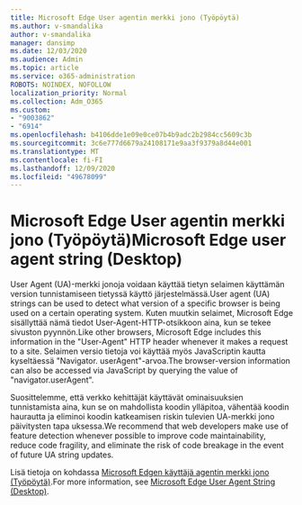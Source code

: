 ```yaml
---
title: Microsoft Edge User agentin merkki jono (Työpöytä)
ms.author: v-smandalika
author: v-smandalika
manager: dansimp
ms.date: 12/03/2020
ms.audience: Admin
ms.topic: article
ms.service: o365-administration
ROBOTS: NOINDEX, NOFOLLOW
localization_priority: Normal
ms.collection: Adm_O365
ms.custom:
- "9003862"
- "6914"
ms.openlocfilehash: b4106dde1e09e0ce07b4b9adc2b2984cc5609c3b
ms.sourcegitcommit: 3c6e777d6679a24108171e9aa3f9379a8d44e001
ms.translationtype: MT
ms.contentlocale: fi-FI
ms.lasthandoff: 12/09/2020
ms.locfileid: "49678099"
---
```

# <a name="microsoft-edge-user-agent-string-desktop"></a><span data-ttu-id="85a67-102">Microsoft Edge User agentin merkki jono (Työpöytä)</span><span class="sxs-lookup"><span data-stu-id="85a67-102">Microsoft Edge user agent string (Desktop)</span></span>

<span data-ttu-id="85a67-103">User Agent (UA)-merkki jonoja voidaan käyttää tietyn selaimen käyttämän version tunnistamiseen tietyssä käyttö järjestelmässä.</span><span class="sxs-lookup"><span data-stu-id="85a67-103">User agent (UA) strings can be used to detect what version of a specific browser is being used on a certain operating system.</span></span> <span data-ttu-id="85a67-104">Kuten muutkin selaimet, Microsoft Edge sisällyttää nämä tiedot User-Agent-HTTP-otsikkoon aina, kun se tekee sivuston pyynnön.</span><span class="sxs-lookup"><span data-stu-id="85a67-104">Like other browsers, Microsoft Edge includes this information in the "User-Agent" HTTP header whenever it makes a request to a site.</span></span> <span data-ttu-id="85a67-105">Selaimen versio tietoja voi käyttää myös JavaScriptin kautta kyseltäessä "Navigator. userAgent"-arvoa.</span><span class="sxs-lookup"><span data-stu-id="85a67-105">The browser-version information can also be accessed via JavaScript by querying the value of "navigator.userAgent".</span></span>

<span data-ttu-id="85a67-106">Suosittelemme, että verkko kehittäjät käyttävät ominaisuuksien tunnistamista aina, kun se on mahdollista koodin ylläpitoa, vähentää koodin haurautta ja eliminoi koodin katkeamisen riskin tulevien UA-merkki jono päivitysten tapa uksessa.</span><span class="sxs-lookup"><span data-stu-id="85a67-106">We recommend that web developers make use of feature detection whenever possible to improve code maintainability, reduce code fragility, and eliminate the risk of code breakage in the event of future UA string updates.</span></span>

<span data-ttu-id="85a67-107">Lisä tietoja on kohdassa [Microsoft Edgen käyttäjä agentin merkki jono (Työpöytä)](https://docs.microsoft.com/microsoft-edge/web-platform/user-agent-string).</span><span class="sxs-lookup"><span data-stu-id="85a67-107">For more information, see [Microsoft Edge User Agent String (Desktop)](https://docs.microsoft.com/microsoft-edge/web-platform/user-agent-string).</span></span>